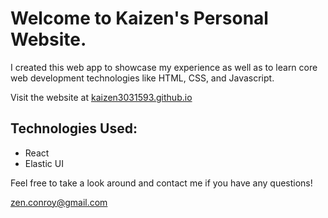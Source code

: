 # Welcome to Kaizen's Personal Website.

I created this web app to showcase my experience as well as to learn core web development technologies like HTML, CSS, and Javascript.

Visit the website at [kaizen3031593.github.io](http://kaizen3031593.github.io/ "Kaizen") 

## Technologies Used:

* React
* Elastic UI

Feel free to take a look around and contact me if you have any questions!

zen.conroy@gmail.com
